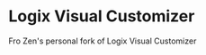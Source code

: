 Logix Visual Customizer
=======================

Fro Zen's personal fork of Logix Visual Customizer
